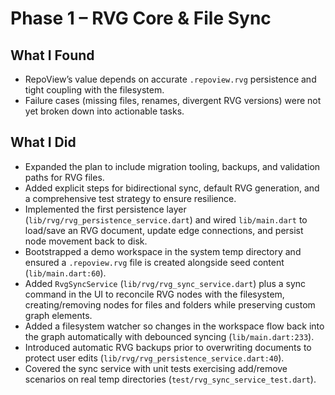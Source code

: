 # Phase 1 – RVG Core & File Sync

## What I Found
- RepoView’s value depends on accurate `.repoview.rvg` persistence and tight coupling with the filesystem.
- Failure cases (missing files, renames, divergent RVG versions) were not yet broken down into actionable tasks.

## What I Did
- Expanded the plan to include migration tooling, backups, and validation paths for RVG files.
- Added explicit steps for bidirectional sync, default RVG generation, and a comprehensive test strategy to ensure resilience.
- Implemented the first persistence layer (`lib/rvg/rvg_persistence_service.dart`) and wired `lib/main.dart` to load/save an RVG document, update edge connections, and persist node movement back to disk.
- Bootstrapped a demo workspace in the system temp directory and ensured a `.repoview.rvg` file is created alongside seed content (`lib/main.dart:60`).
- Added `RvgSyncService` (`lib/rvg/rvg_sync_service.dart`) plus a sync command in the UI to reconcile RVG nodes with the filesystem, creating/removing nodes for files and folders while preserving custom graph elements.
- Added a filesystem watcher so changes in the workspace flow back into the graph automatically with debounced syncing (`lib/main.dart:233`).
- Introduced automatic RVG backups prior to overwriting documents to protect user edits (`lib/rvg/rvg_persistence_service.dart:40`).
- Covered the sync service with unit tests exercising add/remove scenarios on real temp directories (`test/rvg_sync_service_test.dart`).
